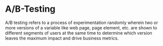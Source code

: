 # A/B-Testing

A/B testing refers to a process of experimentation randomly wherein two or more versions of a variable like web page, page element, etc. are shown to different segments of users at the same time to determine which version leaves the maximum impact and drive business metrics.
